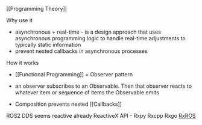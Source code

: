 
[[Programming Theory]]

Why use it
* asynchronous + real-time - is a design approach that uses asynchronous programming logic to handle real-time adjustments to typically static information
* prevent nested callbacks in asynchronous processes

How it works 
* [[Functional Programming]] + Observer pattern
- an observer subscribes to an Observable. Then that observer reacts to whatever item or sequence of items the Observable emits
* Composition prevents nested [[Callbacks]]


ROS2 DDS seems reactive already
ReactiveX API - Rxpy Rxcpp Rxgo
[RxROS](https://research.tudelft.nl/en/publications/reactive-programming-of-robots-with-rxros)
